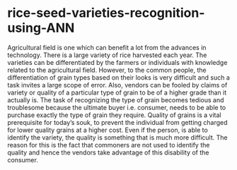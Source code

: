 # rice-seed-varieties-recognition-using-ANN
Agricultural field is one which can benefit a lot from the advances in technology. There is a large variety of rice harvested each year. The varieties can be differentiated by the farmers or individuals with knowledge related to the agricultural field. However, to the common people, the differentiation of grain types based on their looks is very difficult and such a task invites a large scope of error. Also, vendors can be fooled by claims of variety or quality of a particular type of grain to be of a higher grade than it actually is. The task of recognizing the type of grain becomes tedious and troublesome because the ultimate buyer i.e. consumer, needs to be able to purchase exactly the type of grain they require.  Quality of grains is a vital prerequisite for today’s souk, to prevent the individual from getting charged for lower quality grains at a higher cost. Even if the person, is able to identify the variety, the quality is something that is much more difficult. The reason for this is the fact that commoners are not used to identify the quality and hence the vendors take advantage of this disability of the consumer.
